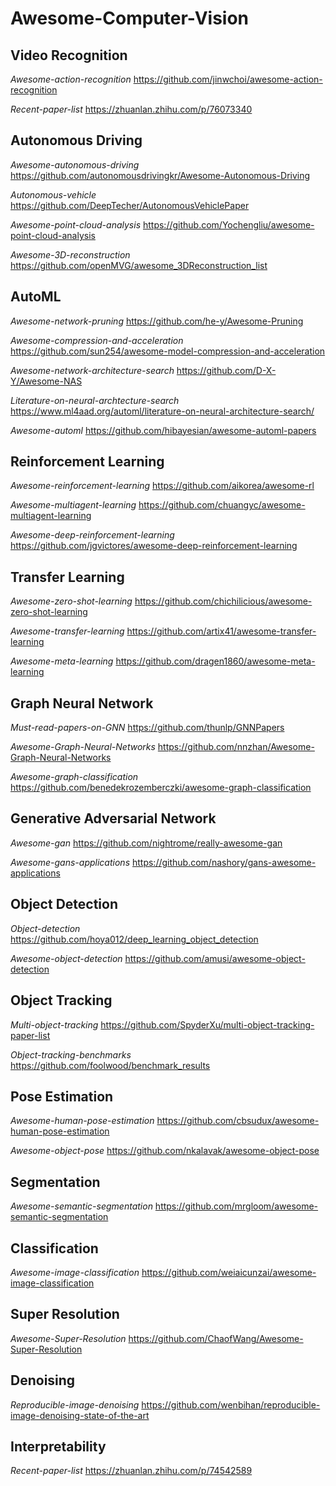 # Awesome-Computer-Vision
## Video Recognition
*Awesome-action-recognition* https://github.com/jinwchoi/awesome-action-recognition

*Recent-paper-list* https://zhuanlan.zhihu.com/p/76073340

## Autonomous Driving
*Awesome-autonomous-driving* https://github.com/autonomousdrivingkr/Awesome-Autonomous-Driving

*Autonomous-vehicle* https://github.com/DeepTecher/AutonomousVehiclePaper

*Awesome-point-cloud-analysis* https://github.com/Yochengliu/awesome-point-cloud-analysis

*Awesome-3D-reconstruction* https://github.com/openMVG/awesome_3DReconstruction_list

## AutoML
*Awesome-network-pruning* https://github.com/he-y/Awesome-Pruning

*Awesome-compression-and-acceleration* https://github.com/sun254/awesome-model-compression-and-acceleration

*Awesome-network-architecture-search* https://github.com/D-X-Y/Awesome-NAS

*Literature-on-neural-archtecture-search* https://www.ml4aad.org/automl/literature-on-neural-architecture-search/

*Awesome-automl* https://github.com/hibayesian/awesome-automl-papers

## Reinforcement Learning
*Awesome-reinforcement-learning* https://github.com/aikorea/awesome-rl

*Awesome-multiagent-learning* https://github.com/chuangyc/awesome-multiagent-learning

*Awesome-deep-reinforcement-learning* https://github.com/jgvictores/awesome-deep-reinforcement-learning

## Transfer Learning
*Awesome-zero-shot-learning* https://github.com/chichilicious/awesome-zero-shot-learning

*Awesome-transfer-learning* https://github.com/artix41/awesome-transfer-learning

*Awesome-meta-learning* https://github.com/dragen1860/awesome-meta-learning

## Graph Neural Network
*Must-read-papers-on-GNN* https://github.com/thunlp/GNNPapers

*Awesome-Graph-Neural-Networks* https://github.com/nnzhan/Awesome-Graph-Neural-Networks

*Awesome-graph-classification* https://github.com/benedekrozemberczki/awesome-graph-classification

## Generative Adversarial Network
*Awesome-gan* https://github.com/nightrome/really-awesome-gan

*Awesome-gans-applications* https://github.com/nashory/gans-awesome-applications

## Object Detection
*Object-detection* https://github.com/hoya012/deep_learning_object_detection

*Awesome-object-detection* https://github.com/amusi/awesome-object-detection

## Object Tracking
*Multi-object-tracking* https://github.com/SpyderXu/multi-object-tracking-paper-list

*Object-tracking-benchmarks* https://github.com/foolwood/benchmark_results

## Pose Estimation
*Awesome-human-pose-estimation* https://github.com/cbsudux/awesome-human-pose-estimation

*Awesome-object-pose* https://github.com/nkalavak/awesome-object-pose

## Segmentation
*Awesome-semantic-segmentation* https://github.com/mrgloom/awesome-semantic-segmentation

## Classification
*Awesome-image-classification* https://github.com/weiaicunzai/awesome-image-classification

## Super Resolution
*Awesome-Super-Resolution* https://github.com/ChaofWang/Awesome-Super-Resolution

## Denoising
*Reproducible-image-denoising* https://github.com/wenbihan/reproducible-image-denoising-state-of-the-art

## Interpretability
*Recent-paper-list* https://zhuanlan.zhihu.com/p/74542589

